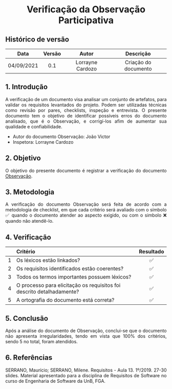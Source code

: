 # <center> Verificação da Observação Participativa

## Histórico de versão
| Data | Versão | Autor | Descrição |
| :-:|:-:|:-:|:-: |
| 04/09/2021 | 0.1 | Lorrayne Cardozo | Criação do documento |
<div align="justify">

## 1. Introdução
A verificação de um documento visa analisar um conjunto de artefatos, para validar os requisitos levantados do projeto. Podem ser utilizadas técnicas como revisão por pares, checklists, inspeção e entrevista. O presente documento tem o objetivo de identificar possíveis erros do documento analisado, que é o Observação, e corrigí-los afim de aumentar sua qualidade e confiabilidade.
* Autor do documento Observação: João Victor
* Inspetora: Lorrayne Cardozo

## 2. Objetivo
O objetivo do presente documento é registrar a verificação do documento [Observação](https://requisitos-de-software.github.io/2021.1-Hemovida/#/./elicitacao/observacao).

## 3. Metodologia
A verificação do documento Observação será feita de acordo com a metodologia de checklist, em que cada critério será avaliado com o símbolo ✅ quando o documento atender ao aspecto exigido, ou com o simbolo ❌ quando não atendê-lo.

## 4. Verificação
| | Critério | Resultado |
| :-: | :- | :-: |
| 1 | Os léxicos estão linkados? |✅|
| 2 | Os requisitos identificados estão coerentes? |✅|
| 3 | Todos os termos importantes possuem léxicos? |✅|
| 4 | O processo para elicitação os requisitos foi descrito detalhadamente? |✅|
| 5 | A ortografia do documento está correta? |✅|

## 5. Conclusão
Após a análise do documento de Observação, conclui-se que o documento não apresenta irregularidades, tendo em vista que 100% dos critérios, sendo 5 no total, foram atendidos.

## 6. Referências
SERRANO, Maurício; SERRANO, Milene. Requisitos - Aula 13. 1º/2019. 27-30 slides. Material apresentado para a disciplina de Requisitos de Software no curso de Engenharia de Software da UnB, FGA.

</div> 